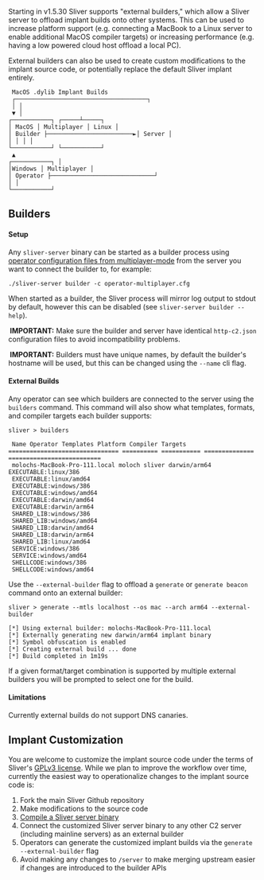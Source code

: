 Starting in v1.5.30 Sliver supports "external builders," which allow a Sliver server to offload implant builds onto other systems. This can be used to increase platform support (e.g. connecting a MacBook to a Linux server to enable additional MacOS compiler targets) or increasing performance (e.g. having a low powered cloud host offload a local PC).

External builders can also be used to create custom modifications to the implant source code, or potentially replace the default Sliver implant entirely.

```
 MacOS .dylib Implant Builds
 ┌─────────────────────────────────────┐
 │ │
 ▼ │
┌───────────┐ ┌─────┴─────┐
│ MacOS │ Multiplayer │ Linux │
│ Builder ├────────────────────────►│ Server │
│ │ │ │
└───────────┘ └───────────┘
 ▲
┌───────────┐ │
│Windows │ Multiplayer │
│ Operator ├─────────────────────────────┘
│ │
└───────────┘
```

## Builders

#### Setup

Any `sliver-server` binary can be started as a builder process using [operator configuration files from multiplayer-mode](/docs?name=Multi-player+Mode) from the server you want to connect the builder to, for example:

```
./sliver-server builder -c operator-multiplayer.cfg
```

When started as a builder, the Sliver process will mirror log output to stdout by default, however this can be disabled (see `sliver-server builder --help`).

**️ IMPORTANT:** Make sure the builder and server have identical `http-c2.json` configuration files to avoid incompatibility problems.

**️ IMPORTANT:** Builders must have unique names, by default the builder's hostname will be used, but this can be changed using the `--name` cli flag.

#### External Builds

Any operator can see which builders are connected to the server using the `builders` command. This command will also show what templates, formats, and compiler targets each builder supports:

```
sliver > builders

 Name Operator Templates Platform Compiler Targets
=============================== ========== =========== ============== ==========================
 molochs-MacBook-Pro-111.local moloch sliver darwin/arm64 EXECUTABLE:linux/386
 EXECUTABLE:linux/amd64
 EXECUTABLE:windows/386
 EXECUTABLE:windows/amd64
 EXECUTABLE:darwin/amd64
 EXECUTABLE:darwin/arm64
 SHARED_LIB:windows/386
 SHARED_LIB:windows/amd64
 SHARED_LIB:darwin/amd64
 SHARED_LIB:darwin/arm64
 SHARED_LIB:linux/amd64
 SERVICE:windows/386
 SERVICE:windows/amd64
 SHELLCODE:windows/386
 SHELLCODE:windows/amd64
```

Use the `--external-builder` flag to offload a `generate` or `generate beacon` command onto an external builder:

```
sliver > generate --mtls localhost --os mac --arch arm64 --external-builder

[*] Using external builder: molochs-MacBook-Pro-111.local
[*] Externally generating new darwin/arm64 implant binary
[*] Symbol obfuscation is enabled
[*] Creating external build ... done
[*] Build completed in 1m19s
```

If a given format/target combination is supported by multiple external builders you will be prompted to select one for the build.

#### Limitations

Currently external builds do not support DNS canaries.

## Implant Customization

You are welcome to customize the implant source code under the terms of Sliver's [GPLv3 license](https/github.com/BishopFox/sliver/blob/master/LICENSE). While we plan to improve the workflow over time, currently the easiest way to operationalize changes to the implant source code is:

1. Fork the main Sliver Github repository
1. Make modifications to the source code
1. [Compile a Sliver server binary](/docs?name=Compile+from+Source)
1. Connect the customized Sliver server binary to any other C2 server (including mainline servers) as an external builder
1. Operators can generate the customized implant builds via the `generate --external-builder` flag
1. Avoid making any changes to `/server` to make merging upstream easier if changes are introduced to the builder APIs
